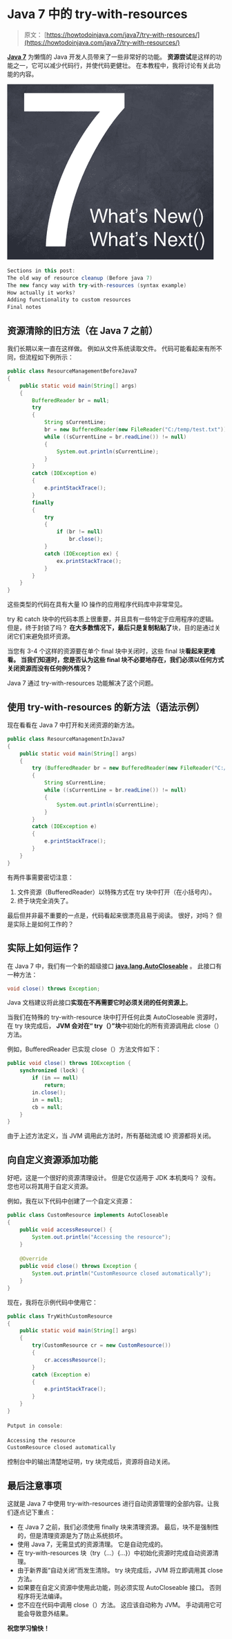 # Java 7 中的 try-with-resources

> 原文： [https://howtodoinjava.com/java7/try-with-resources/](https://howtodoinjava.com/java7/try-with-resources/)

[**Java 7**](//howtodoinjava.com/category/java-7/ "java 7 features") 为懒惰的 Java 开发人员带来了一些非常好的功能。 **资源尝试**是这样的功能之一，它可以减少代码行，并使代码更健壮。 在本教程中，我将讨论有关此功能的内容。

![java 7 features](img/e9fe6328c61ba53c0ce97bd60ab88afd.png "java 7 features")

```java
Sections in this post: 
The old way of resource cleanup (Before java 7)
The new fancy way with try-with-resources (syntax example)
How actually it works?
Adding functionality to custom resources
Final notes
```

## 资源清除的旧方法（在 Java 7 之前）

我们长期以来一直在这样做。 例如从文件系统读取文件。 代码可能看起来有所不同，但流程如下例所示：

```java
public class ResourceManagementBeforeJava7 
{
	public static void main(String[] args) 
	{
		BufferedReader br = null;
		try 
		{
			String sCurrentLine;
			br = new BufferedReader(new FileReader("C:/temp/test.txt"));
			while ((sCurrentLine = br.readLine()) != null) 
			{
				System.out.println(sCurrentLine);
			}
		} 
		catch (IOException e) 
		{
			e.printStackTrace();
		}
		finally 
		{
			try
			{
				if (br != null)
					br.close();
			} 
			catch (IOException ex) {
				ex.printStackTrace();
			}
		}
	}
}

```

这些类型的代码在具有大量 IO 操作的应用程序代码库中非常常见。

try 和 catch 块中的代码本质上很重要，并且具有一些特定于应用程序的逻辑。 但是，终于封锁了吗？ **在大多​​数情况下，最后只是复制粘贴了**块，目的是通过关闭它们来避免损坏资源。

当您有 3-4 个这样的资源要在单个 final 块中关闭时，这些 final 块**看起来更难看。 当我们知道时，您是否认为这些 final 块不必要地存在，我们必须以任何方式关闭资源而没有任何例外情况？**

Java 7 通过 try-with-resources 功能解决了这个问题。

## 使用 try-with-resources 的新方法（语法示例）

现在看看在 Java 7 中打开和关闭资源的新方法。

```java
public class ResourceManagementInJava7 
{
	public static void main(String[] args) 
	{
		try (BufferedReader br = new BufferedReader(new FileReader("C:/temp/test.txt")))
		{
			String sCurrentLine;
			while ((sCurrentLine = br.readLine()) != null) 
			{
				System.out.println(sCurrentLine);
			}
		} 
		catch (IOException e) 
		{
			e.printStackTrace();
		}
	}
}

```

有两件事需要密切注意：

1.  文件资源（BufferedReader）以特殊方式在 try 块中打开（在小括号内）。
2.  终于块完全消失了。

最后但并非最不重要的一点是，代码看起来很漂亮且易于阅读。 很好，对吗？ 但是实际上是如何工作的？

## 实际上如何运作？

在 Java 7 中，我们有一个新的超级接口 [**java.lang.AutoCloseable**](https://docs.oracle.com/javase/7/docs/api/java/lang/AutoCloseable.html "AutoCloseable") 。 此接口有一种方法：

```java
void close() throws Exception;

```

Java 文档建议将此接口**实现在不再需要它时必须关闭的任何资源上**。

当我们在特殊的 try-with-resource 块中打开任何此类 AutoCloseable 资源时，在 try 块完成后， **JVM 会对在“ try（）”块**中初始化的所有资源调用此 close（）方法。

例如，BufferedReader 已实现 close（）方法文件如下：

```java
public void close() throws IOException {
	synchronized (lock) {
		if (in == null)
			return;
		in.close();
		in = null;
		cb = null;
	}
}

```

由于上述方法定义，当 JVM 调用此方法时，所有基础流或 IO 资源都将关闭。

## 向自定义资源添加功能

好吧，这是一个很好的资源清理设计。 但是它仅适用于 JDK 本机类吗？ 没有。 您也可以将其用于自定义资源。

例如，我在以下代码中创建了一个自定义资源：

```java
public class CustomResource implements AutoCloseable 
{
	public void accessResource() {
		System.out.println("Accessing the resource");
	}

	@Override
	public void close() throws Exception {
		System.out.println("CustomResource closed automatically");
	}
}

```

现在，我将在示例代码中使用它：

```java
public class TryWithCustomResource 
{
	public static void main(String[] args)
	{
		try(CustomResource cr = new CustomResource())
		{
			cr.accessResource();
		}
		catch (Exception e)
		{
			e.printStackTrace();
		}
	}
}

Putput in console:

Accessing the resource
CustomResource closed automatically

```

控制台中的输出清楚地证明，try 块完成后，资源将自动关闭。

## 最后注意事项

这就是 Java 7 中使用 try-with-resources 进行自动资源管理的全部内容。让我们逐点记下重点：

*   在 Java 7 之前，我们必须使用 finally 块来清理资源。 最后，块不是强制性的，但是清理资源是为了防止系统损坏。
*   使用 Java 7，无需显式的资源清理。 它是自动完成的。
*   在 try-with-resources 块（try（…）{…}）中初始化资源时完成自动资源清理。
*   由于新界面“自动关闭”而发生清除。 try 块完成后，JVM 将立即调用其 close 方法。
*   如果要在自定义资源中使用此功能，则必须实现 AutoCloseable 接口。 否则程序将无法编译。
*   您不应在代码中调用 close（）方法。 这应该自动称为 JVM。 手动调用它可能会导致意外结果。

**祝您学习愉快！**